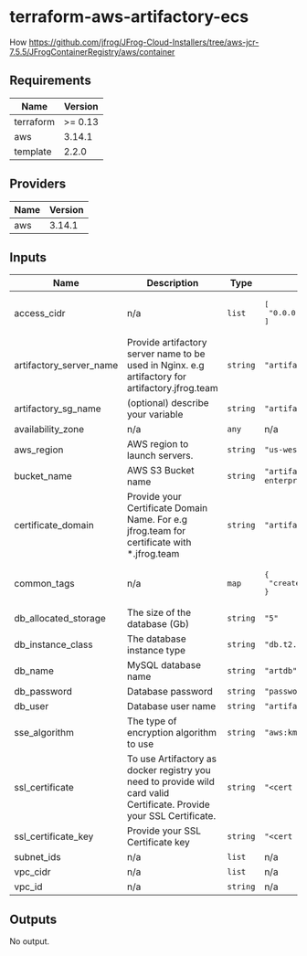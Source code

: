 # terraform-aws-artifactory-ecs

How
<https://github.com/jfrog/JFrog-Cloud-Installers/tree/aws-jcr-7.5.5/JFrogContainerRegistry/aws/container>

<!-- BEGINNING OF PRE-COMMIT-TERRAFORM DOCS HOOK -->
## Requirements

| Name | Version |
|------|---------|
| terraform | >= 0.13 |
| aws | 3.14.1 |
| template | 2.2.0 |

## Providers

| Name | Version |
|------|---------|
| aws | 3.14.1 |

## Inputs

| Name | Description | Type | Default | Required |
|------|-------------|------|---------|:--------:|
| access\_cidr | n/a | `list` | <pre>[<br>  "0.0.0.0/0"<br>]</pre> | no |
| artifactory\_server\_name | Provide artifactory server name to be used in Nginx. e.g artifactory for artifactory.jfrog.team | `string` | `"artifactory"` | no |
| artifactory\_sg\_name | (optional) describe your variable | `string` | `"artifactory_sg"` | no |
| availability\_zone | n/a | `any` | n/a | yes |
| aws\_region | AWS region to launch servers. | `string` | `"us-west-1"` | no |
| bucket\_name | AWS S3 Bucket name | `string` | `"artifactory-enterprise-bucket"` | no |
| certificate\_domain | Provide your Certificate Domain Name. For e.g jfrog.team for certificate with \*.jfrog.team | `string` | `"artifactory"` | no |
| common\_tags | n/a | `map` | <pre>{<br>  "createdby": "Terraform"<br>}</pre> | no |
| db\_allocated\_storage | The size of the database (Gb) | `string` | `"5"` | no |
| db\_instance\_class | The database instance type | `string` | `"db.t2.small"` | no |
| db\_name | MySQL database name | `string` | `"artdb"` | no |
| db\_password | Database password | `string` | `"password"` | no |
| db\_user | Database user name | `string` | `"artifactory"` | no |
| sse\_algorithm | The type of encryption algorithm to use | `string` | `"aws:kms"` | no |
| ssl\_certificate | To use Artifactory as docker registry you need to provide wild card valid Certificate. Provide your SSL Certificate. | `string` | `"<cert contents>"` | no |
| ssl\_certificate\_key | Provide your SSL Certificate key | `string` | `"<cert contents>"` | no |
| subnet\_ids | n/a | `list` | n/a | yes |
| vpc\_cidr | n/a | `list` | n/a | yes |
| vpc\_id | n/a | `string` | n/a | yes |

## Outputs

No output.

<!-- END OF PRE-COMMIT-TERRAFORM DOCS HOOK -->
